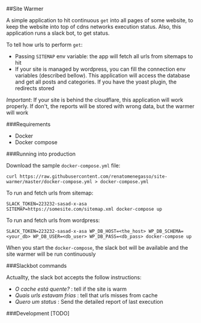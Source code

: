 ##Site Warmer

A simple application to hit continuous `get` into all pages of some website, to keep the website into top of cdns networks execution status. Also, this application runs a slack bot, to get status.

To tell how urls to perform `get`:
- Passing `SITEMAP` env variable: the app will fetch all urls from sitemaps to hit
- If your site is managed by wordpress, you can fill the connection env variables (described bellow). This application will access the database and get all posts and categories. If you have the yoast plugin, the redirects stored

*Important*: If your site is behind the cloudflare, this application will work properly. If don't, the reports will be stored with wrong data, but the warmer will work

###Requirements

- Docker
- Docker compose

###Running into production

Download the sample `docker-compose.yml` file:

```
curl https://raw.githubusercontent.com/renatomenegasso/site-warmer/master/docker-compose.yml > docker-compose.yml
```

To run and fetch urls from sitemap:

```
SLACK_TOKEN=223232-sasad-x-asa SITEMAP=https://somesite.com/sitemap.xml docker-compose up
```

To run and fetch urls from wordpress:

```
SLACK_TOKEN=223232-sasad-x-asa WP_DB_HOST=<the_host> WP_DB_SCHEMA=<your_db> WP_DB_USER=<db_user> WP_DB_PASS=<db_pass> docker-compose up
```

When you start the `docker-compose`, the slack bot will be available and the site warmer will be run continuously

###Slackbot commands

Actuallty, the slack bot accepts the follow instructions:

- _O cache está quente?_ : tell if the site is warm
- _Quais urls estavam frias_ : tell that urls misses from cache
- _Quero um status_ : Send the detailed report of last execution

###Development
[TODO]
